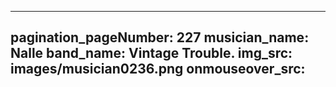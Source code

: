 ------
pagination_pageNumber: 227
musician_name: Nalle
band_name: Vintage Trouble.
img_src: images/musician0236.png
onmouseover_src: 
------
